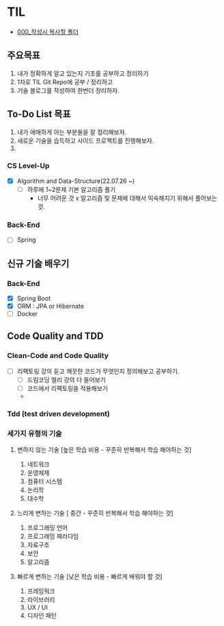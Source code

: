   # TIL
* [000_작성시 복사할 폴더](000_copyFolder/README.md)

## 주요목표
1. 내가 정확하게 알고 있는지 기초를 공부하고 정리하기
2. 1차로 TIL Git Repo에 공부 / 정리하고
3. 기술 블로그를 작성하여 한번더 정리하자.


## To-Do List 목표 
1. 내가 애매하게 아는 부분들을 잘 정리해보자.
2. 새로운 기술을 습득하고 사이드 프로젝트를 진행해보자.
3. 

### CS Level-Up
- [x] Algorithm and Data-Structure(22.07.26 ~)
  - [ ] 하루에 1~2문제 기본 알고리즘 풀기
    - 너무 어려운 것 x 알고리즘 및 문제에 대해서 익숙해지기 위해서 풀어보는 것.
### Back-End
- [ ] Spring


## 신규 기술 배우기 
### Back-End 
- [x] Spring Boot 
- [x] ORM : JPA or Hibernate
- [ ] Docker

## Code Quality and TDD
### Clean-Code and Code Quality
- [ ] 리팩토링 강의 듣고 깨끗한 코드가 무엇인지 정의해보고 공부하기. 
  - [ ] 드림코딩 엘리 강의 다 들어보기 
  - [ ] 코드에서 리팩토링을 적용해보기 
  - 
### Tdd (test driven development)





### 세가지 유형의 기술
1. 변하지 않는 기술 [높은 학습 비용 - 꾸준히 반복해서 학습 해야하는 것]
   1. 네트워크
   2. 운영체제
   3. 컴퓨터 시스템
   4. 논리학
   5. 대수학


2. 느리게 변하는 기술 [ 중간 -   꾸준히 반복해서 학습 해야하는 것]
   1. 프로그래밍 언어
   2. 프로그래밍 패러다임
   3. 자료구조
   4. 보안
   5. 알고리즘  


3. 빠르게 변하는 기술 [낮은 학습 비용 - 빠르게 배워야 할 것]
   1. 프레임워크
   2. 라이브러리
   3. UX / UI
   4. 디자인 패턴



